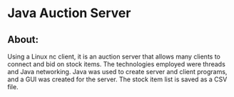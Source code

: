 # Java Auction Server

## About: 

Using a Linux nc client, it is an auction server that allows many clients to connect and bid on stock items. The technologies employed were threads and Java networking. Java was used to create server and client programs, and a GUI was created for the server. The stock item list is saved as a CSV file.
